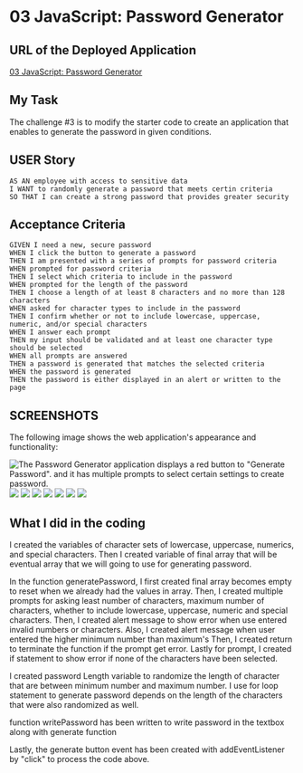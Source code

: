 # 03 JavaScript: Password Generator

## URL of the Deployed Application 
[03 JavaScript: Password Generator](https://github.com/YichanYouRichard/03-Challenge-Password-Generator)

## My Task

The challenge #3 is to modify the starter code to create an application that enables to generate the password in given conditions.

## USER Story

```
AS AN employee with access to sensitive data
I WANT to randomly generate a password that meets certin criteria
SO THAT I can create a strong password that provides greater security
```

## Acceptance Criteria

```
GIVEN I need a new, secure password
WHEN I click the button to generate a password
THEN I am presented with a series of prompts for password criteria
WHEN prompted for password criteria
THEN I select which criteria to include in the password
WHEN prompted for the length of the password
THEN I choose a length of at least 8 characters and no more than 128 characters
WHEN asked for character types to include in the password
THEN I confirm whether or not to include lowercase, uppercase, numeric, and/or special characters
WHEN I answer each prompt
THEN my input should be validated and at least one character type should be selected
WHEN all prompts are answered
THEN a password is generated that matches the selected criteria
WHEN the password is generated
THEN the password is either displayed in an alert or written to the page
```

## SCREENSHOTS

The following image shows the web application's appearance and functionality:

![The Password Generator application displays a red button to "Generate Password". and it has multiple prompts to select certain settings to create password.](./assets/images/03challenge-image-1.png)
![](./assets/images/03challenge-image-2.png)
![](./assets/images/03challenge-image-3.png)
![](./assets/images/03challenge-image-4.png)
![](./assets/images/03challenge-image-5.png)
![](./assets/images/03challenge-image-6.png)
![](./assets/images/03challenge-image-7.png)
![](./assets/images/03challenge-image-8.png)

## What I did in the coding

I created the variables of character sets of lowercase, uppercase, numerics, and special characters.
Then I created variable of final array that will be eventual array that we will going to use for generating password.

In the function generatePassword, I first created final array becomes empty to reset when we already had the values in array.
Then, I created multiple prompts for asking least number of characters, maximum number of characters, whether to include lowercase, uppercase, numeric and special characters. 
Then, I created alert message to show error when use entered invalid numbers or characters.
Also, I created alert message when user entered the higher minimum number than maximum's
Then, I created return to terminate the function if the prompt get error.
Lastly for prompt, I created if statement to show error if none of the characters have been selected. 

I created password Length variable to randomize the length of character that are between minimum number and maximum number.
I use for loop statement to generate password depends on the length of the characters that were also randomized as well.

function writePassword has been written to write password in the textbox along with generate function

Lastly, the generate button event has been created with addEventListener by "click" to process the code above. 

